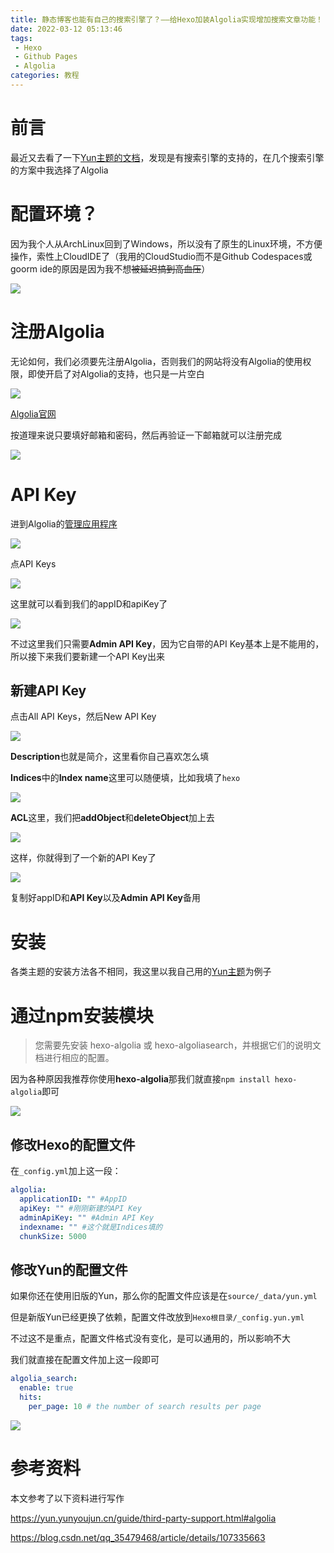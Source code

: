 ```yaml
---
title: 静态博客也能有自己的搜索引擎了？——给Hexo加装Algolia实现增加搜索文章功能！
date: 2022-03-12 05:13:46
tags: 
 - Hexo
 - Github Pages
 - Algolia
categories: 教程
---
```


# 前言

最近又去看了一下[Yun主题的文档](https://yun.yunyoujun.cn/guide/third-party-support.html#algolia)，发现是有搜索引擎的支持的，在几个搜索引擎的方案中我选择了Algolia

# 配置环境？

因为我个人从ArchLinux回到了Windows，所以没有了原生的Linux环境，不方便操作，索性上CloudIDE了（我用的CloudStudio而不是Github Codespaces或goorm ide的原因是因为我不想~~被延迟搞到高血压~~）

![](https://pic.lanta.cyou/img/20220312051255.png)

# 注册Algolia

无论如何，我们必须要先注册Algolia，否则我们的网站将没有Algolia的使用权限，即使开启了对Algolia的支持，也只是一片空白

![](https://pic.lanta.cyou/img/20220312230356.png)

[Algolia官网](https://www.algolia.com/)

按道理来说只要填好邮箱和密码，然后再验证一下邮箱就可以注册完成

![](https://pic.lanta.cyou/img/20220312230814.png)

# API Key
进到Algolia的[管理应用程序](https://www.algolia.com/account/applications)

![](https://pic.lanta.cyou/img/20220312232432.png)

点API Keys

![](https://pic.lanta.cyou/img/20220312232519.png)

这里就可以看到我们的appID和apiKey了

![](https://pic.lanta.cyou/img/20220312232628.png)

不过这里我们只需要**Admin API Key**，因为它自带的API Key基本上是不能用的，所以接下来我们要新建一个API Key出来

## 新建API Key

点击All API Keys，然后New API Key

![](https://pic.lanta.cyou/img/20220312235151.png)

**Description**也就是简介，这里看你自己喜欢怎么填

**Indices**中的**Index name**这里可以随便填，比如我填了`hexo`

![](https://pic.lanta.cyou/img/20220313000048.png)

**ACL**这里，我们把**addObject**和**deleteObject**加上去

![](https://pic.lanta.cyou/img/20220312235608.png)

这样，你就得到了一个新的API Key了

![](https://pic.lanta.cyou/img/20220313000211.png)

复制好appID和**API Key**以及**Admin API Key**备用

# 安装

各类主题的安装方法各不相同，我这里以我自己用的[Yun主题](https://github.com/YunYouJun/hexo-theme-yun)为例子

# 通过npm安装模块

> 您需要先安装 hexo-algolia 或 hexo-algoliasearch，并根据它们的说明文档进行相应的配置。

因为各种原因我推荐你使用**hexo-algolia**那我们就直接`npm install hexo-algolia`即可

![](https://pic.lanta.cyou/img/20220312225250.png)

## 修改Hexo的配置文件

在`_config.yml`加上这一段：

```yaml
algolia:
  applicationID: "" #AppID
  apiKey: "" #刚刚新建的API Key
  adminApiKey: "" #Admin API Key
  indexname: "" #这个就是Indices填的
  chunkSize: 5000
```

## 修改Yun的配置文件

如果你还在使用旧版的Yun，那么你的配置文件应该是在`source/_data/yun.yml`

但是新版Yun已经更换了依赖，配置文件改放到`Hexo根目录/_config.yun.yml`

不过这不是重点，配置文件格式没有变化，是可以通用的，所以影响不大

我们就直接在配置文件加上这一段即可

```yaml
algolia_search:
  enable: true
  hits:
    per_page: 10 # the number of search results per page
```

![](https://pic.lanta.cyou/img/20220312230011.png)

# 参考资料
本文参考了以下资料进行写作

https://yun.yunyoujun.cn/guide/third-party-support.html#algolia

https://blog.csdn.net/qq_35479468/article/details/107335663